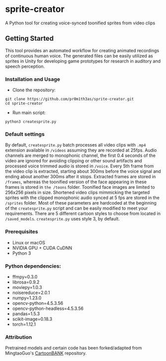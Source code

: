 # sprite-creator
A Python tool for creating voice-synced toonified sprites from video clips

## Getting Started
This tool provides an automated workflow for creating animated recordings of continuous human voice. The generated files can be easily utilized as sprites in Unity for developing game prototypes for research in auditory and speech perception.

### Installation and Usage
- Clone the repository:
``` 
git clone https://github.com/pr0m1th3as/sprite-creator.git
cd sprite-creator
```
- Run main script:
```
python3 createsprite.py
```
### Default settings
By default, `createsprite.py` batch processes all video clips with `.mp4` extension available in `/videos` assuming they are recorded at 25fps. Audio channels are merged to monophonic channel, the first 0.4 seconds of the video are ignored for avoiding clipping or other sound artifacts and processed voice trimmed audio is stored in `/voice`. Every 5th frame from the video clip is extracted, starting about 300ms before the voice signal and ending about another 300ms after it stops. Extracted frames are stored in `/frames`, whereas the toonified version of the face appearing in these frames is stored in `the /toons` folder. Toonified face images are limited to 256x256 pixels in size. Shortened video clips mimmicking the targeted sprites with the clipped monophonic audio synced at 5 fps are stored in the `/sprites` folder. Most of these parameters are hardcoded at the beginning of the `createsprite.py` script and can be easily modified to meet your requirements. There are 5 different cartoon styles to choose from located in `/saved_models`. `createsprite.py` uses style 3, by default.

### Prerequisites
- Linux or macOS
- NVIDIA GPU + CUDA CuDNN
- Python 3

### Python dependencies:
- ffmpy=0.3.0
- librosa=0.9.2
- moviepy=1.0.3
- noisereduce=2.0.1
- numpy=1.23.0
- opencv-python=4.5.3.56
- opencv-python-headless=4.5.3.56
- pandas=1.5.3
- scikit-image=0.18.3
- torch=1.12.1

### Attribution
Pretrained models and certain code has been forked/adapted from MingtaoGuo's [CartoonBANK](https://github.com/MingtaoGuo/CartoonBANK) repository.
